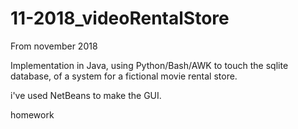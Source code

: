 # 11-2018_videoRentalStore

From november 2018

Implementation in Java, using Python/Bash/AWK to touch the sqlite database, of a system for a fictional movie rental store.

i've used NetBeans to make the GUI.

homework

